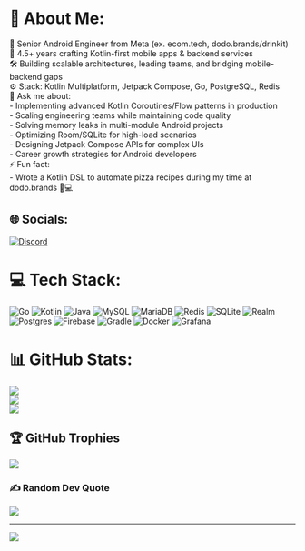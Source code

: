# 💫 About Me:
🔭 Senior Android Engineer from Meta (ex. ecom.tech, dodo.brands/drinkit)<br>📱 4.5+ years crafting Kotlin-first mobile apps & backend services<br>🛠️ Building scalable architectures, leading teams, and bridging mobile-backend gaps<br>⚙️ Stack: Kotlin Multiplatform, Jetpack Compose, Go, PostgreSQL, Redis<br>💬 Ask me about:<br>- Implementing advanced Kotlin Coroutines/Flow patterns in production<br>- Scaling engineering teams while maintaining code quality<br>- Solving memory leaks in multi-module Android projects<br>- Optimizing Room/SQLite for high-load scenarios<br>- Designing Jetpack Compose APIs for complex UIs<br>- Career growth strategies for Android developers<br>⚡ Fun fact:<br>- Wrote a Kotlin DSL to automate pizza recipes during my time at dodo.brands 🍕💻


## 🌐 Socials:
[![Discord](https://img.shields.io/badge/Discord-%237289DA.svg?logo=discord&logoColor=white)](https://discord.gg/987374796809584671) 

# 💻 Tech Stack:
![Go](https://img.shields.io/badge/go-%2300ADD8.svg?style=for-the-badge&logo=go&logoColor=white) ![Kotlin](https://img.shields.io/badge/kotlin-%237F52FF.svg?style=for-the-badge&logo=kotlin&logoColor=white) ![Java](https://img.shields.io/badge/java-%23ED8B00.svg?style=for-the-badge&logo=openjdk&logoColor=white) ![MySQL](https://img.shields.io/badge/mysql-4479A1.svg?style=for-the-badge&logo=mysql&logoColor=white) ![MariaDB](https://img.shields.io/badge/MariaDB-003545?style=for-the-badge&logo=mariadb&logoColor=white) ![Redis](https://img.shields.io/badge/redis-%23DD0031.svg?style=for-the-badge&logo=redis&logoColor=white) ![SQLite](https://img.shields.io/badge/sqlite-%2307405e.svg?style=for-the-badge&logo=sqlite&logoColor=white) ![Realm](https://img.shields.io/badge/Realm-39477F?style=for-the-badge&logo=realm&logoColor=white) ![Postgres](https://img.shields.io/badge/postgres-%23316192.svg?style=for-the-badge&logo=postgresql&logoColor=white) ![Firebase](https://img.shields.io/badge/firebase-a08021?style=for-the-badge&logo=firebase&logoColor=ffcd34) ![Gradle](https://img.shields.io/badge/Gradle-02303A.svg?style=for-the-badge&logo=Gradle&logoColor=white) ![Docker](https://img.shields.io/badge/docker-%230db7ed.svg?style=for-the-badge&logo=docker&logoColor=white) ![Grafana](https://img.shields.io/badge/grafana-%23F46800.svg?style=for-the-badge&logo=grafana&logoColor=white)
# 📊 GitHub Stats:
![](https://github-readme-stats.vercel.app/api?username=whoisshecodes&theme=dark&hide_border=false&include_all_commits=true&count_private=true)<br/>
![](https://nirzak-streak-stats.vercel.app/?user=whoisshecodes&theme=dark&hide_border=false)<br/>
![](https://github-readme-stats.vercel.app/api/top-langs/?username=whoisshecodes&theme=dark&hide_border=false&include_all_commits=true&count_private=true&layout=compact)

## 🏆 GitHub Trophies
![](https://github-profile-trophy.vercel.app/?username=whoisshecodes&theme=dark&no-frame=true&no-bg=true&margin-w=4)

### ✍️ Random Dev Quote
![](https://quotes-github-readme.vercel.app/api?type=horizontal&theme=dark)

---
[![](https://visitcount.itsvg.in/api?id=whoisshecodes&icon=0&color=0)](https://visitcount.itsvg.in)

<!-- Proudly created with GPRM ( https://gprm.itsvg.in ) -->

